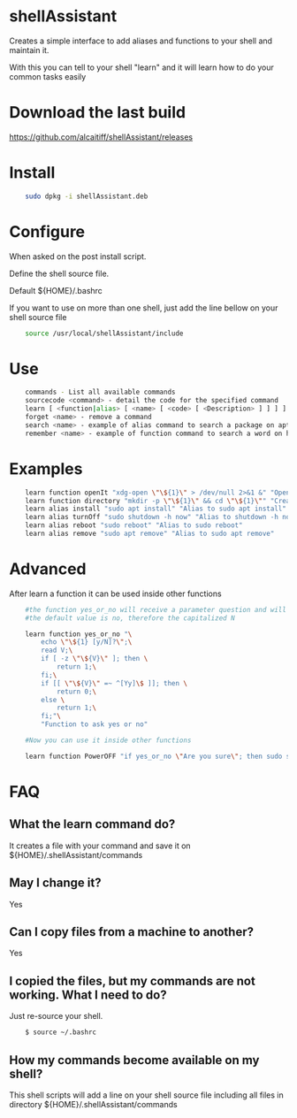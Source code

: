 # shellAssistant
Creates a simple interface to add aliases and functions to your shell and maintain it.

With this you can tell to your shell "learn" and it will learn how to do your common tasks easily

# Download the last build

https://github.com/alcaitiff/shellAssistant/releases

# Install

```bash
    sudo dpkg -i shellAssistant.deb
```

# Configure

When asked on the post install script.

Define the shell source file. 

Default ${HOME}/.bashrc

If you want to use on more than one shell, just add the line bellow on your shell source file

```bash
    source /usr/local/shellAssistant/include
```

# Use

```bash
    commands - List all available commands
    sourcecode <command> - detail the code for the specified command
    learn [ <function|alias> [ <name> [ <code> [ <Description> ] ] ] ] - learn a new command
    forget <name> - remove a command
    search <name> - example of alias command to search a package on apt
    remember <name> - example of function command to search a word on history
```

# Examples

```bash
    learn function openIt "xdg-open \"\${1}\" > /dev/null 2>&1 &" "Open a file with the default application"
    learn function directory "mkdir -p \"\${1}\" && cd \"\${1}\"" "Create a directory and enter on it"
    learn alias install "sudo apt install" "Alias to sudo apt install"
    learn alias turnOff "sudo shutdown -h now" "Alias to shutdown -h now"
    learn alias reboot "sudo reboot" "Alias to sudo reboot"
    learn alias remove "sudo apt remove" "Alias to sudo apt remove"
```

# Advanced

After learn a function it can be used inside other functions

```bash
    #the function yes_or_no will receive a parameter question and will return zero for y or Y
    #the default value is no, therefore the capitalized N

    learn function yes_or_no "\
        echo \"\${1} [y/N]?\";\
        read V;\
        if [ -z \"\${V}\" ]; then \
            return 1;\
        fi;\
        if [[ \"\${V}\" =~ ^[Yy]\$ ]]; then \
            return 0;\
        else \
            return 1;\
        fi;"\
        "Function to ask yes or no"

    #Now you can use it inside other functions

    learn function PowerOFF "if yes_or_no \"Are you sure\"; then sudo shutdown -h now;fi;" "Function to power off"
```

# FAQ

## What the learn command do?

It creates a file with your command and save it on ${HOME}/.shellAssistant/commands

## May I change it?

Yes

## Can I copy files from a machine to another?

Yes

## I copied the files, but my commands are not working. What I need to do?

Just re-source your shell. 

```bash
    $ source ~/.bashrc
```

## How my commands become available on my shell?

This shell scripts will add a line on your shell source file including all files in directory ${HOME}/.shellAssistant/commands